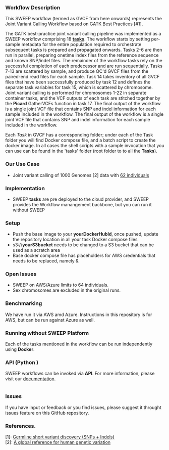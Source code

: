 ### Workflow Description

This SWEEP workflow (termed as GVCF from here onwards) represents the Joint Variant Calling Workflow based on GATK Best Practices [#1].

The GATK best-practice joint variant calling pipeline was implemented as a SWEEP workflow comprising 18 [**tasks**](/tasks). The workflow starts by setting per-sample metadata for the entire population required to orchestrate subsequent tasks is prepared and propagated onwards. Tasks 2-6 are then run in parallel, preparing onetime index files from the reference sequence and known SNP/indel files. 
The remainder of the workflow tasks rely on the successful completion of each predecessor and are run sequentially. Tasks 7-13 are scattered by sample, and produce QC'd GVCF files from the paired-end read files for each sample. Task 14 takes inventory of all GVCF files that have been successfully produced by task 12 and defines the separate task variables for task 15, which is scattered by chromosome. 
Joint variant calling is performed for chromosomes 1-22 in separate container tasks, and the VCF outputs of each task are stitched together by the **Picard** GatherVCFs function in task 17. The final output of the workflow is a single joint VCF file that contains SNP and indel information for each sample included in the workflow. 
The final output of the workflow is a single joint VCF file that contains SNP and indel information for each sample included in the workflow. 

Each *Task* in GVCF has a corresponding folder; under each of the Task folder you will find Docker compose file, and a batch script to create the docker image. In all cases
the shell scripts with  a sample invocation that you can use can be found in the 'tasks' folder (root folder to to all the **Tasks**).
 
### Our Use Case 

* Joint variant calling of 1000 Genomes [2] data with [62 individuals](/1k_EUR_AFR_Subset.csv) 

### Implementation 

* SWEEP **tasks** are pre deployed to the cloud provider, and SWEEP provides the Workflow manangement backbone, but you can run it without SWEEP

### Setup

* Push the base image to your **yourDockerHubId**, once pushed, update the repository location in all your task Docker compose files
* s3://**yourS3bucket** needs to be changed to a S3 bucket that can be used as a scratch area
* Base docker compose file has placeholders for AWS credentials that needs to be replaced, namely <yourAWSAccessKey> & <yourAWSSecretAccessKey>

### Open Issues 

* SWEEP on AWS/Azure limits to 64 individuals.
* Sex chromosomes are excluded in the original runs.

### Benchmarking
                   
We have run it via AWS amd Azure. Instructions in this repository is for AWS, but can be run against Azure as well.

### Running without SWEEP Platform 

Each of the tasks mentioned in the workflow can be run independently using **Docker**.

### API (Python )

SWEEP workflows can be invoked via **API**. For more information, please visit our [documentation](https://docs.sweep.run).

```python

```
### Issues

If you have input or feedback or you find issues, please suggest it throught issues feature on this GitHub repository.

### References.

[1]: [Germline short variant discovery (SNPs + Indels)](https://gatk.broadinstitute.org/hc/en-us/articles/360035535932-Germline-short-variant-discovery-SNPs-Indels-)  
[2]: [A global reference for human genetic variation](https://www.nature.com/articles/nature15393)  

